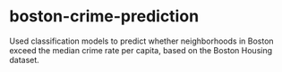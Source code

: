 # boston-crime-prediction
Used classification models to predict whether neighborhoods in Boston exceed the median crime rate per capita, based on the Boston Housing dataset.

